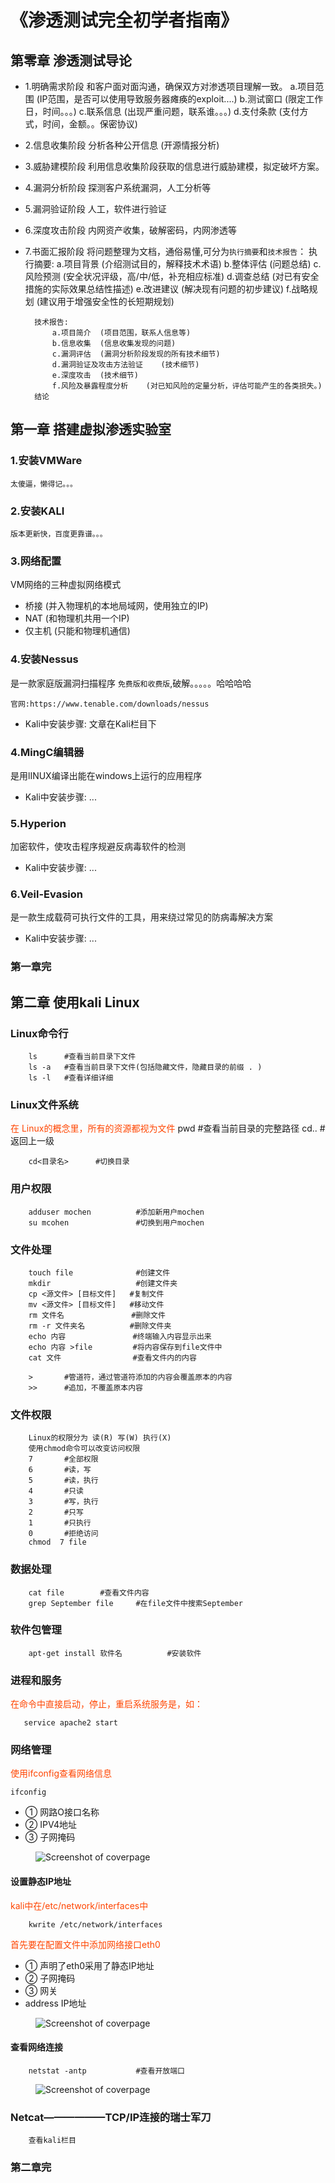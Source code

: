 
# 《渗透测试完全初学者指南》

## 第零章 渗透测试导论

- 1.明确需求阶段
        和客户面对面沟通，确保双方对渗透项目理解一致。
            a.项目范围  (IP范围，是否可以使用导致服务器瘫痪的exploit....)
            b.测试窗口  (限定工作日，时间。。。)
            c.联系信息  (出现严重问题，联系谁。。。)
            d.支付条款  (支付方式，时间，金额。。保密协议)

- 2.信息收集阶段
        分析各种公开信息    (开源情报分析)

- 3.威胁建模阶段
        利用信息收集阶段获取的信息进行威胁建模，拟定破坏方案。

- 4.漏洞分析阶段
        探测客户系统漏洞，人工分析等

- 5.漏洞验证阶段
        人工，软件进行验证

- 6.深度攻击阶段
        内网资产收集，破解密码，内网渗透等

- 7.书面汇报阶段
        将问题整理为文档，通俗易懂,可分为`执行摘要`和`技术报告`：
        执行摘要:
            a.项目背景  (介绍测试目的，解释技术术语)
            b.整体评估  (问题总结)
            c.风险预测  (安全状况评级，高/中/低，补充相应标准)
            d.调查总结  (对已有安全措施的实际效果总结性描述)
            e.改进建议  (解决现有问题的初步建议)
            f.战略规划  (建议用于增强安全性的长短期规划)
            
        技术报告:
            a.项目简介  (项目范围，联系人信息等)
            b.信息收集  (信息收集发现的问题)
            c.漏洞评估  (漏洞分析阶段发现的所有技术细节)
            d.漏洞验证及攻击方法验证    (技术细节)
            e.深度攻击  (技术细节)
            f.风险及暴露程度分析    (对已知风险的定量分析，评估可能产生的各类损失。)
        结论


## 第一章 搭建虚拟渗透实验室
    
### 1.安装VMWare
    太傻逼，懒得记。。。
### 2.安装KALI
    版本更新快，百度更靠谱。。。
### 3.网络配置
 VM网络的三种虚拟网络模式
- 桥接  (并入物理机的本地局域网，使用独立的IP)
- NAT   (和物理机共用一个IP)
- 仅主机    (只能和物理机通信)

### 4.安装Nessus
是一款家庭版漏洞扫描程序 `免费版和收费版`,破解。。。。。哈哈哈哈
    
    官网:https://www.tenable.com/downloads/nessus

- Kali中安装步骤:
        文章在Kali栏目下

### 4.MingC编辑器
是用lINUX编译出能在windows上运行的应用程序

- Kali中安装步骤:
        ...

### 5.Hyperion
加密软件，使攻击程序规避反病毒软件的检测

- Kali中安装步骤:
        ...
  
### 6.Veil-Evasion
是一款生成载荷可执行文件的工具，用来绕过常见的防病毒解决方案

- Kali中安装步骤:
        ...
### 第一章完
## 第二章 使用kali Linux
### Linux命令行
        ls      #查看当前目录下文件
        ls -a   #查看当前目录下文件(包括隐藏文件，隐藏目录的前缀 . )
        ls -l   #查看详细详细
### Linux文件系统
<font color = #FF4500>在 Linux的概念里，所有的资源都视为文件</font>
        pwd     #查看当前目录的完整路径
        cd..    #返回上一级

        cd<目录名>      #切换目录
### 用户权限
        adduser mochen          #添加新用户mochen
        su mcohen               #切换到用户mochen

### 文件处理
        touch file              #创建文件
        mkdir                   #创建文件夹
        cp <源文件> [目标文件]   #复制文件
        mv <源文件> [目标文件]   #移动文件
        rm 文件名               #删除文件
        rm -r 文件夹名          #删除文件夹 
        echo 内容               #终端输入内容显示出来
        echo 内容 >file         #将内容保存到file文件中
        cat 文件                #查看文件内的内容
        
        >       #管道符，通过管道符添加的内容会覆盖原本的内容
        >>      #追加，不覆盖原本内容      
### 文件权限
        Linux的权限分为 读(R) 写(W) 执行(X)
        使用chmod命令可以改变访问权限
        7       #全部权限
        6       #读，写
        5       #读，执行
        4       #只读
        3       #写，执行
        2       #只写
        1       #只执行
        0       #拒绝访问
        chmod  7 file 
### 数据处理
        cat file        #查看文件内容
        grep September file     #在file文件中搜索September
### 软件包管理
        apt-get install 软件名          #安装软件

### 进程和服务
<font color = #FF4500>在命令中直接启动，停止，重启系统服务是，如：</font><BR>
```
   service apache2 start
```


### 网络管理
<font color = #FF4500>使用ifconfig查看网络信息</font><BR>

```
ifconfig
```
* ① 网路O接口名称
* ② IPV4地址
* ③ 子网掩码

</figure>
     <figure class="thumbnails">
    <img src="picture/two/22.png" alt="Screenshot of coverpage" title="Cover page">

</figure>

#### 设置静态IP地址
<font color = #FF4500>kali中在/etc/network/interfaces中</font><BR>

        kwrite /etc/network/interfaces
<font color = #FF4500>首先要在配置文件中添加网络接口eth0</font><BR>

- ① 声明了eth0采用了静态IP地址
- ② 子网掩码
- ③ 网关
- address IP地址
</figure>
     <figure class="thumbnails">
    <img src="picture/two/2.png" alt="Screenshot of coverpage" title="Cover page">

</figure>

#### 查看网络连接
        netstat -antp           #查看开放端口

</figure>
     <figure class="thumbnails">
    <img src="picture/two/3.png" alt="Screenshot of coverpage" title="Cover page">

</figure>

### Netcat——————TCP/IP连接的瑞士军刀
        查看kali栏目
### 第二章完












